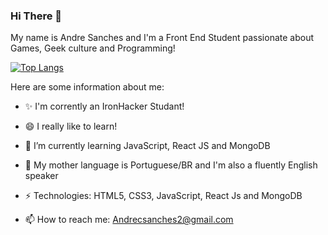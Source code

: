 ### Hi There 👋
My name is Andre Sanches and I'm a Front End Student passionate about Games, Geek culture and Programming!

[![Top Langs](https://github-readme-stats.vercel.app/api/top-langs/?username=SancheesAndre&layout=compact)](https://github.com/anuraghazra/github-readme-stats)

Here are some information about me:
- ✨ I'm corrently an IronHacker Studant!
- 😄 I really like to learn!
- 🌱 I’m currently learning JavaScript, React JS and MongoDB
- 👅 My mother language is Portuguese/BR and I'm also a fluently English speaker
- ⚡ Technologies: HTML5, CSS3, JavaScript, React Js and MongoDB 

- 📫 How to reach me: Andrecsanches2@gmail.com 
